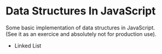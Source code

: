 # Data Structures In JavaScript

Some basic implementation of data structures in JavaScript.  
(See it as an exercice and absolutely not for production use).

- Linked List
